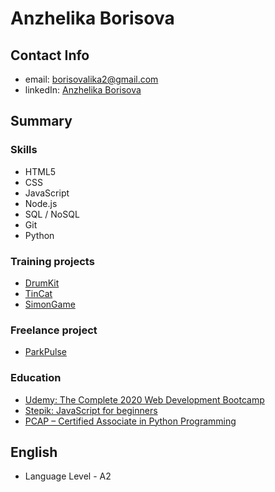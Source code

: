 # Anzhelika Borisova

## Contact Info

- email: [borisovalika2@gmail.com](borisovalika2@gmail.com)
- linkedIn: [Anzhelika Borisova](https://www.linkedin.com/in/anzhelika-borisova-73699a186/)

## Summary

### Skills

- HTML5
- CSS
- JavaScript
- Node.js
- SQL / NoSQL
- Git
- Python

### Training projects

- [DrumKit](https://marsocode.github.io/DrumKit/)
- [TinCat](https://marsocode.github.io/TinCat/)
- [SimonGame](https://marsocode.github.io/SimonGame/)

### Freelance project

- [ParkPulse](https://www.parkpulse.io/)

### Education

- [Udemy: The Complete 2020 Web Development Bootcamp](https://www.udemy.com/course/the-complete-web-development-bootcamp/)
- [Stepik: JavaScript for beginners](https://stepik.org/course/2223)
- [PCAP – Certified Associate in Python Programming](https://www.youracclaim.com/badges/4ee36485-62db-4e65-89f8-c449ff727d8e/public_url)

## English

- Language Level - A2

